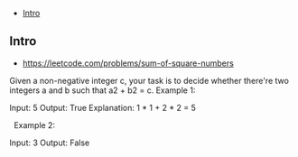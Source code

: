 - [Intro](#intro)

## Intro

- https://leetcode.com/problems/sum-of-square-numbers

Given a non-negative integer c, your task is to decide whether there're two integers a and b such that a2 + b2 = c.
Example 1:

Input: 5
Output: True
Explanation: 1 * 1 + 2 * 2 = 5

 
Example 2:

Input: 3
Output: False

 
